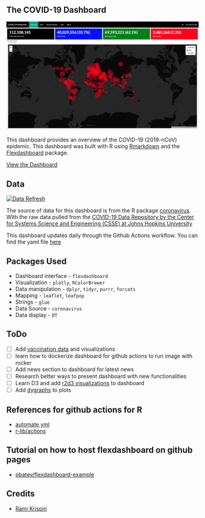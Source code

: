 ## The COVID-19 Dashboard

![screenshot of dashboard](images/dashboard.png)

This dashboard provides an overview of the COVID-19 (2019-nCoV) epidemic. This dashboard was built with R using [Rmarkdown](https://rmarkdown.rstudio.com/) and the [Flexdashboard](https://rmarkdown.rstudio.com/flexdashboard/index.html) package.

[View the Dashboard](https://benthecoder.github.io/covid19-flexdashboard/)

## Data
[![Data Refresh](https://github.com/benthecoder/covid19-flexdashboard/actions/workflows/main.yml/badge.svg)](https://github.com/benthecoder/covid19-flexdashboard/actions/workflows/main.yml)

The source of data for this dashboard is from the R package [coronavirus](https://github.com/RamiKrispin/coronavirus). With the raw data pulled from the [COVID-19 Data Repository by the Center for Systems Science and Engineering (CSSE) at Johns Hopkins University](https://github.com/CSSEGISandData/COVID-19)

This dashboard updates daily through the Github Actions workflow. You can find the yaml file [here](.github/workflows/main.yml)

## Packages Used

* Dashboard interface - `flexdashboard`
* Visualization - `plotly`, `RColorBrewer`
* Data manipulation - `dplyr`, `tidyr`, `purrr`, `forcats`
* Mapping - `leaflet`, `leafpop`
* Strings - `glue`
* Data Source - `coronavirus`
* Data display - `DT`

## ToDo

- [ ] Add [vaccination data](https://ourworldindata.org/covid-vaccinations) and visualizations
- [ ] learn how to dockerize dashboard for github actions to run image with rocker
- [ ] Add news section to dashboard for latest news
- [ ] Research better ways to present dashboard with new functionalities
- [ ] Learn D3 and add [r2d3 visualizations](https://rstudio.github.io/r2d3/) to dashboard
- [ ] Add [dygraphs](https://rstudio.github.io/dygraphs/) to plots

## References for github actions for R 
* [automate yml](https://github.com/lc5415/COVID19/blob/master/.github/workflows/automate.yml)
* [r-lib/actions](https://github.com/r-lib/actions/tree/master/examples#readme)

## Tutorial on how to host flexdashboard on github pages
* [pbatey/flexdashboard-example](https://github.com/pbatey/flexdashboard-example)

## Credits
* [Rami Krispin](https://github.com/RamiKrispin/coronavirus_dashboard)

